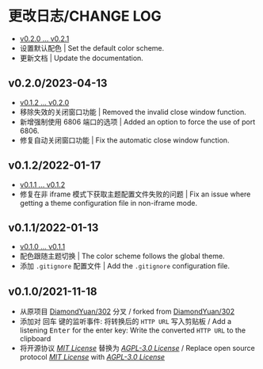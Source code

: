 # 更改日志/CHANGE LOG

- [v0.2.0 ... v0.2.1](https://github.com/Zuoqiu-Yingyi/widget-url-scheme/compare/v0.2.0...v0.2.1)
- 设置默认配色 | Set the default color scheme.
- 更新文档 | Update the documentation.

## v0.2.0/2023-04-13

- [v0.1.2 ... v0.2.0](https://github.com/Zuoqiu-Yingyi/widget-url-scheme/compare/v0.1.2...v0.2.0)
- 移除失效的关闭窗口功能 | Removed the invalid close window function.
- 新增强制使用 6806 端口的选项 | Added an option to force the use of port 6806.
- 修复自动关闭窗口功能 | Fix the automatic close window function.

## v0.1.2/2022-01-17

- [v0.1.1 ... v0.1.2](https://github.com/Zuoqiu-Yingyi/widget-url-scheme/compare/v0.1.1...v0.1.2)
- 修复在非 iframe 模式下获取主题配置文件失败的问题 | Fix an issue where getting a theme configuration file in non-iframe mode.

## v0.1.1/2022-01-13

- [v0.1.0 ... v0.1.1](https://github.com/Zuoqiu-Yingyi/widget-url-scheme/compare/v0.1.0...v0.1.1)
- 配色跟随主题切换 | The color scheme follows the global theme.
- 添加 `.gitignore` 配置文件 | Add the `.gitignore` configuration file.

## v0.1.0/2021-11-18

- 从原项目 [DiamondYuan/302](https://github.com/DiamondYuan/302) 分叉 / forked from [DiamondYuan/302](https://github.com/DiamondYuan/302)
- 添加对 <kbd>回车</kbd> 键的监听事件: 将转换后的 `HTTP URL` 写入剪贴板 / Add a listening <kbd>Enter</kbd> for the enter key: Write the converted `HTTP URL` to the clipboard
- 将开源协议 *[MIT License](https://github.com/DiamondYuan/302/blob/main/LICENSE)* 替换为 *[AGPL-3.0 License](https://github.com/Zuoqiu-Yingyi/widget-url-scheme/blob/main/LICENSE)* / Replace open source protocol *[MIT License](https://github.com/DiamondYuan/302/blob/main/LICENSE)* with *[AGPL-3.0 License](https://github.com/Zuoqiu-Yingyi/widget-url-scheme/blob/main/LICENSE)*

